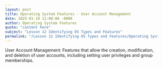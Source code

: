 ```yaml
---
layout: post
title: Operating System Features - User Account Management
date: 2025-01-10 12:00:00 -0000
author: Operating System Features
quote: "content here"
subject: "Lesson 12 Identifying OS Types and Features"
permalink: "/Lesson 12 Identifying OS Types and Features/Operating System Features/Operating System Features - User Account Management"
---
```


User Account Management: Features that allow the creation, modification, and deletion of user accounts, including setting user privileges and group memberships.
